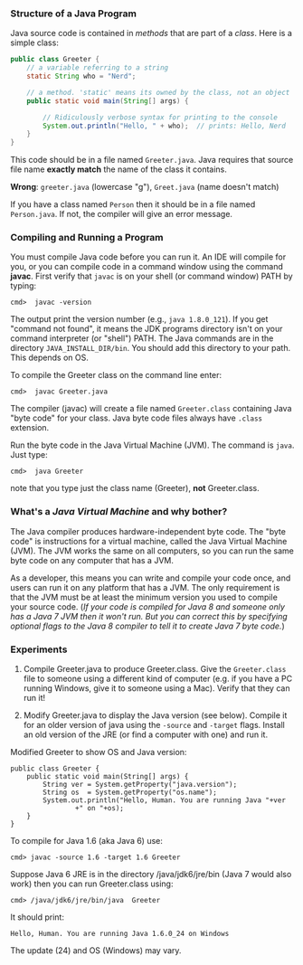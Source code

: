 
### Structure of a Java Program

Java source code is contained in *methods* that are part of a *class*.
Here is a simple class:
```java
public class Greeter {
    // a variable referring to a string
    static String who = "Nerd";

    // a method. 'static' means its owned by the class, not an object
    public static void main(String[] args) {

        // Ridiculously verbose syntax for printing to the console
        System.out.println("Hello, " + who);  // prints: Hello, Nerd
    }
}
```
This code should be in a file named `Greeter.java`.
Java requires that source file name **exactly match** the name of the class it contains.  

**Wrong**: `greeter.java` (lowercase "g"), `Greet.java` (name doesn't match)

If you have a class named `Person` then it should be in a file named `Person.java`.  If not, the compiler will give an error message.

### Compiling and Running a Program

You must compile Java code before you can run it.  An IDE will compile for you, or you can compile code in a command window using the command **javac**. First verify that `javac` is on your shell (or command window) PATH by typing:
```
cmd>  javac -version
```
The output print the version number (e.g., `java 1.8.0_121`).
If you get "command not found", it means the JDK programs directory isn't on your command interpreter (or "shell") PATH.  The Java commands are in the directory `JAVA_INSTALL_DIR/bin`.  You should add this directory to your path. This depends on OS.

To compile the Greeter class on the command line enter:
```
cmd>  javac Greeter.java
```

The compiler (javac) will create a file named `Greeter.class` containing Java "byte code" for your class. Java byte code files always have `.class` extension.

Run the byte code in the Java Virtual Machine (JVM).  The command is `java`.  Just type:
```
cmd>  java Greeter
```
note that you type just the class name (Greeter), **not** Greeter.class.

### What's a *Java Virtual Machine* and why bother?

The Java compiler produces hardware-independent byte code.
The "byte code" is instructions for a virtual machine, called the Java Virtual Machine (JVM).  The JVM works the same on all computers, so you can run the
same byte code on any computer that has a JVM.  

As a developer, this means you can write and compile your code once, 
and users can run it on any platform that has a JVM.  The only requirement 
is that the JVM
must be at least the minimum version you used to compile your source code.
(*If your code is compiled for Java 8 and someone only has a Java 7 JVM
then it won't run. But you can correct this by specifying optional flags to the Java 8 compiler to tell it to create Java 7 byte code.*)

### Experiments

1. Compile Greeter.java to produce Greeter.class.  Give the
`Greeter.class` file to someone using a different kind of computer
(e.g. if you have a PC running Windows, give it to someone using a Mac).
Verify that they can run it!

2. Modify Greeter.java to display the Java version (see below). Compile it for an older version of java using the `-source` and `-target` flags.  Install an old version of the JRE (or find a computer with one) and run it.

Modified Greeter to show OS and Java version:
```
public class Greeter {
    public static void main(String[] args) {
        String ver = System.getProperty("java.version");
        String os  = System.getProperty("os.name");
        System.out.println("Hello, Human. You are running Java "+ver
                +" on "+os);
    }
}
```
To compile for Java 1.6 (aka Java 6) use:
```
cmd> javac -source 1.6 -target 1.6 Greeter
```

Suppose Java 6 JRE is in the directory /java/jdk6/jre/bin (Java 7 would also work) then you can run Greeter.class using:
```
cmd> /java/jdk6/jre/bin/java  Greeter
```
It should print:
```
Hello, Human. You are running Java 1.6.0_24 on Windows 
```
The update (24) and OS (Windows) may vary.

